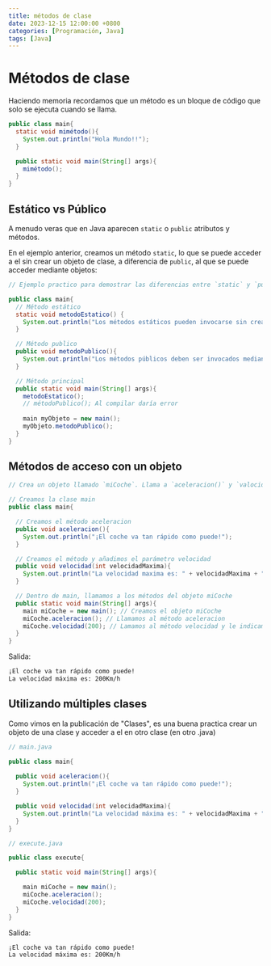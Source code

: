 ```yaml
---
title: métodos de clase
date: 2023-12-15 12:00:00 +0800
categories: [Programación, Java]
tags: [Java]
---
```


# Métodos de clase

Haciendo memoria recordamos que un método es un bloque de código que solo se ejecuta cuando se llama.

```java
public class main{
  static void mimétodo(){
    System.out.println("Hola Mundo!!");
  }

  public static void main(String[] args){
    mimétodo();
  }
}
```

## Estático vs Público

A menudo veras que en  Java aparecen `static` o `public` atributos y métodos.

En el ejemplo anterior, creamos un método `static`, lo que se puede acceder a el sin crear un objeto de clase, a diferencia de `public`, al que se puede acceder mediante objetos:

```java
// Ejemplo practico para demostrar las diferencias entre `static` y `public`

public class main{
  // Método estático
  static void metodoEstatico() {
    System.out.println("Los métodos estáticos pueden invocarse sin crear objetos");
  }

  // Método publico
  public void metodoPublico(){
    System.out.println("Los métodos públicos deben ser invocados mediante la creación de objetos");
  }

  // Método principal
  public static void main(String[] args){
    metodoEstatico();
    // métodoPublico(); Al compilar daría error
    
    main myObjeto = new main();
    myObjeto.metodoPublico();
  }
}
```

## Métodos de acceso con un objeto

```java
// Crea un objeto llamado `miCoche`. Llama a `aceleracion()` y `valocidad()` en el objeto `miCoche` y ejecuta el programa.

// Creamos la clase main
public class main{

  // Creamos el método aceleracion
  public void aceleracion(){
    System.out.println("¡El coche va tan rápido como puede!");
  }

  // Creamos el método y añadimos el parámetro velocidad
  public void velocidad(int velocidadMaxima){
    System.out.println("La velocidad maxima es: " + velocidadMaxima + "Km/h");
  }

  // Dentro de main, llamamos a los métodos del objeto miCoche
  public static void main(String[] args){
    main miCoche = new main(); // Creamos el objeto miCoche
    miCoche.aceleracion(); // Llamamos al método aceleracion
    miCoche.velocidad(200); // Lamamos al método velocidad y le indicamos el valor del parámetro
  }
}
```

Salida: 

```txt
¡El coche va tan rápido como puede!
La velocidad máxima es: 200Km/h
```

## Utilizando múltiples clases

Como vimos en la publicación de "Clases", es una buena practica crear un objeto de una clase y acceder a el en otro clase (en otro .java)

```java
// main.java

public class main{
  
  public void aceleracion(){
    System.out.println("¡El coche va tan rápido como puede!");
  }

  public void velocidad(int velocidadMaxima){
    System.out.println("La velocidad máxima es: " + velocidadMaxima + "Km/h");
  }
}
```

```java
// execute.java

public class execute{

  public static void main(String[] args){

	main miCoche = new main();
    miCoche.aceleracion();
    miCoche.velocidad(200);
  }
}
```

Salida: 

```txt
¡El coche va tan rápido como puede!
La velocidad máxima es: 200Km/h
```
